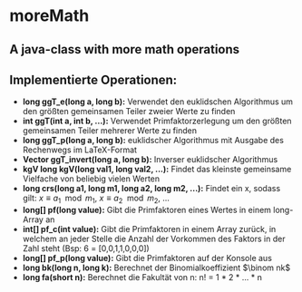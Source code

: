 # moreMath

A java-class with more math operations
---
## Implementierte Operationen:
* **long ggT_e(long a, long b):**
    Verwendet den euklidschen Algorithmus um den größten gemeinsamen Teiler zweier Werte zu finden
* **int ggT(int a, int b, ...):**
  Verwendet Primfaktorzerlegung um den größten gemeinsamen Teiler mehrerer Werte zu finden
* **long ggT_p(long a, long b):**
  euklidscher Algorithmus mit Ausgabe des Rechenwegs im LaTeX-Format
* **Vector<Long> ggT_invert(long a, long b):**
  Inverser euklidscher Algorithmus
* **kgV long kgV(long val1, long val2, ...):**
  Findet das kleinste gemeinsame Vielfache von beliebig vielen Werten
* **long crs(long a1, long m1, long a2, long m2, ...):**
  Findet ein x, sodass gilt: $x \equiv a_1 \mod m_1$, $x \equiv a_2 \mod m_2$, ...
* **long[] pf(long value):**
  Gibt die Primfaktoren eines Wertes in einem long-Array an
* **int[] pf_c(int value):**
  Gibt die Primfaktoren in einem Array zurück, in welchem an jeder Stelle die Anzahl der Vorkommen des Faktors in der Zahl steht (Bsp: 6 = [0,0,1,1,0,0,0])
* **long[] pf_p(long value):**
  Gibt die Primfaktoren auf der Konsole aus
* **long bk(long n, long k):**
  Berechnet der Binomialkoeffizient $\binom nk$
* **long fa(short n):**
  Berechnet die Fakultät von n: n! = 1 * 2 * ... * n
